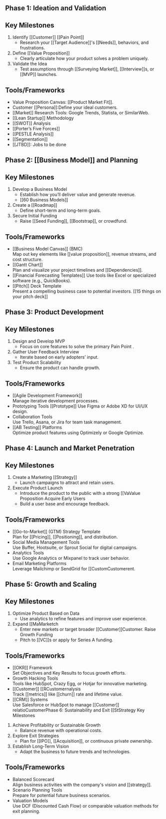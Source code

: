 ## Phase 1: Ideation and Validation

## Key Milestones

1. Identify [[Customer]] [[Pain Point]]
    - Research your [[Target Audience]]'s [[Needs]], behaviors, and frustrations.
2. Define [[Value Proposition]]
    - Clearly articulate how your product solves a problem uniquely.
3. Validate the Idea
    - Test assumptions through [[Surveying Market]], [[Interview]]s, or [[MVP]] launches.

## Tools/Frameworks

- Value Proposition Canvas: [[Product Market Fit]].
- Customer [[Persona]]:Define your ideal customers.
- [[Market]] Research Tools: Google Trends, Statista, or SimilarWeb.
- [[Lean Startup]] Methodology
- [[SWOT]] Analysis  
- [[Porter’s Five Forces]]
- [[PESTLE Analysis]]
- [[Segmentation]]
- [[JTBD]]: Jobs to be done

## Phase 2: [[Business Model]] and Planning

## Key Milestones

1. Develop a Business Model
    - Establish how you’ll deliver value and generate revenue.
    - [[60 Business Models]]
1. Create a [[Roadmap]]
    - Define short-term and long-term goals.
2. Secure Initial Funding
    - Raise [[Seed Funding]], [[Bootstrap]], or crowdfund.

## Tools/Frameworks

- [[Business Model Canvas]] (BMC)  
    Map out key elements like [[value proposition]], revenue streams, and cost structure.
- [[Gantt Chart]]  
    Plan and visualize your project timelines and [[Dependencies]].
- [[Financial Forecasting Templates]]
    Use tools like Excel or specialized software (e.g., QuickBooks).
- [[Pitch]] Deck Template  
    Present a compelling business case to potential investors.
	[[15 things on your pitch deck]]

## Phase 3: Product Development

## Key Milestones

1. Design and Develop MVP
    - Focus on core features to solve the primary Pain Point .
2. Gather User Feedback Interview
    - Iterate based on early adopters’ input.
1. Test Product Scalability
    - Ensure the product can handle growth.

## Tools/Frameworks

- [[Agile Development Framework]]  
    Manage iterative development processes.
- Prototyping Tools  [[Prototype]]
    Use Figma or Adobe XD for UI/UX design.
- Collaboration Tools  
    Use Trello, Asana, or Jira for team task management.
- [[AB Testing]] Platforms  
    Optimize product features using Optimizely or Google Optimize.

## Phase 4: Launch and Market Penetration

## Key Milestones

1. Create a Marketing [[Strategy]]
    - Launch campaigns to attract and retain users.
2. Execute Product Launch
    - Introduce the product to the public with a strong [[VaValue Proposition Acquire Early Users
    - Build a user base and encourage feedback.

## Tools/Frameworks

- [[Go-to-Market]] (GTM) Strategy Template  
    Plan for [[Pricing]], [[Positioning]], and distribution.
- Social Media Management Tools  
    Use Buffer, Hootsuite, or Sprout Social for digital campaigns.
- Analytics Tools  
    Use Google Analytics or Mixpanel to track user behavior.
- Email Marketing Platforms  
    Leverage Mailchimp or SendGrid for [[CustomCustomerent.

## Phase 5: Growth and Scaling

## Key Milestones

1. Optimize Product Based on Data
    - Use analytics to refine features and improve user experience.
2. Expand [[MaMarketch
    - Enter new markets or target broader [[Customer]]Customer. Raise Growth Funding
    - Pitch to [[VC]]s or apply for Series A funding.

## Tools/Frameworks

- [[OKR]] Framework  
    Set Objectives and Key Results to focus growth efforts.
- Growth Hacking Tools  
    Tools like HubSpot, Crazy Egg, or Hotjar for innovative marketing.
- [[Customer]] [[RCustomernalysis  
    Track [[metrics]] like [[churn]] rate and lifetime value.
- [[CRM]] Systems  
    Use Salesforce or HubSpot to manage [[Customer]] relatioCustomerPhase 6: Sustainability and Exit [[StStrategy Key Milestones

1. Achieve Profitability or Sustainable Growth
    - Balance revenue with operational costs.
2. Explore Exit Strategies
    - Plan for [[IPO]], [[Acquisition]], or continuous private ownership.
3. Establish Long-Term Vision
    - Adapt the business to future trends and technologies.

## Tools/Frameworks

- Balanced Scorecard  
    Align business activities with the company's vision and [[strategy]].
- Scenario Planning Tools  
    Prepare for potential future business scenarios.
- Valuation Models  
    Use DCF (Discounted Cash Flow) or comparable valuation methods for exit planning.